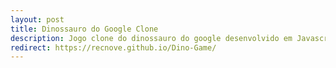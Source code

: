 ```yaml
---
layout: post
title: Dinossauro do Google Clone
description: Jogo clone do dinossauro do google desenvolvido em Javascript.
redirect: https://recnove.github.io/Dino-Game/
---
```

